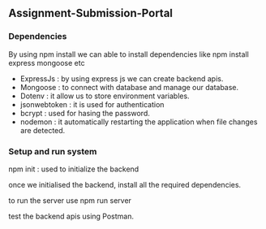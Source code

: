 ## Assignment-Submission-Portal

### Dependencies
By using npm install we can able to install dependencies like npm install express mongoose etc
- ExpressJs :  by using express js we can create backend apis.
- Mongoose  : to connect with database and manage our database.
- Dotenv    : it allow us to store environment variables.
- jsonwebtoken : it is used for authentication
- bcrypt    : used for hasing the  password. 
- nodemon   : it automatically restarting the application when file changes are detected.

### Setup and run system
npm init : used to initialize the backend

once we initialised the backend, install all the required dependencies.

to run the server use npm run server

test the backend apis using Postman. 

